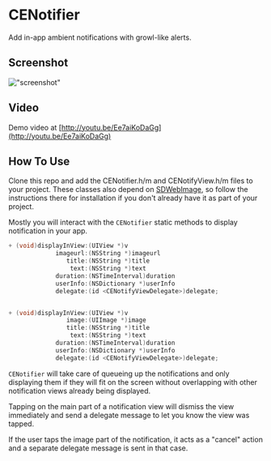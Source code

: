 # CENotifier

Add in-app ambient notifications with growl-like alerts.

## Screenshot

!["screenshot"](https://raw.github.com/jazzychad/CENotifier/master/cenotifierscreenshot.png)

## Video

Demo video at [http://youtu.be/Ee7aiKoDaGg](http://youtu.be/Ee7aiKoDaGg)

## How To Use

Clone this repo and add the CENotifier.h/m and CENotifyView.h/m files
to your project. These classes also depend on
[SDWebImage](https://github.com/rs/SDWebImage), so follow the
instructions there for installation if you don't already have it as
part of your project.

Mostly you will interact with the `CENotifier` static methods to
display notification in your app.

```objective-c
+ (void)displayInView:(UIView *)v 
             imageurl:(NSString *)imageurl
                title:(NSString *)title 
                 text:(NSString *)text
             duration:(NSTimeInterval)duration 
             userInfo:(NSDictionary *)userInfo
             delegate:(id <CENotifyViewDelegate>)delegate;


+ (void)displayInView:(UIView *)v 
                image:(UIImage *)image
                title:(NSString *)title 
                 text:(NSString *)text
             duration:(NSTimeInterval)duration 
             userInfo:(NSDictionary *)userInfo
             delegate:(id <CENotifyViewDelegate>)delegate;

```

`CENotifier` will take care of queueing up the notifications and only
displaying them if they will fit on the screen without overlapping
with other notification views already being displayed.

Tapping on the main part of a notification view will dismiss the view
immediately and send a delegate message to let you know the view was
tapped.

If the user taps the image part of the notification, it acts as a
"cancel" action and a separate delegate message is sent in that case.
